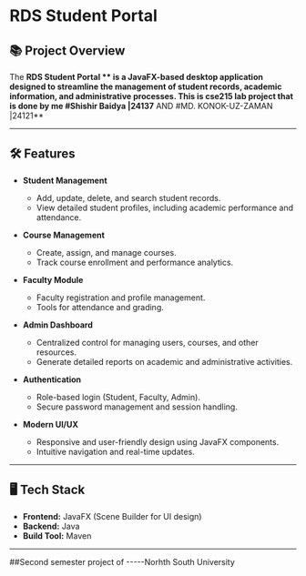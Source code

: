 
# RDS Student Portal 

## 📚 Project Overview

The **RDS Student Portal ** is a  JavaFX-based desktop application designed to streamline the management of student records, academic information, and administrative processes. This is cse215 lab project that is done by me #Shishir Baidya |24137** AND #MD. KONOK-UZ-ZAMAN |24121**

---

## 🛠️ Features

- **Student Management**
  - Add, update, delete, and search student records.
  - View detailed student profiles, including academic performance and attendance.
  
- **Course Management**
  - Create, assign, and manage courses.
  - Track course enrollment and performance analytics.
  
- **Faculty Module**
  - Faculty registration and profile management.
  - Tools for attendance and grading.
  
- **Admin Dashboard**
  - Centralized control for managing users, courses, and other resources.
  - Generate detailed reports on academic and administrative activities.

- **Authentication**
  - Role-based login (Student, Faculty, Admin).
  - Secure password management and session handling.

- **Modern UI/UX**
  - Responsive and user-friendly design using JavaFX components.
  - Intuitive navigation and real-time updates.

---

## 🖥️ Tech Stack

- **Frontend:** JavaFX (Scene Builder for UI design)
- **Backend:** Java
- **Build Tool:** Maven

---
##Second semester project of -----Norhth South University
